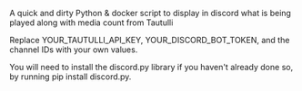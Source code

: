 A quick and dirty Python & docker script to display in discord what is being played along with media count from Tautulli 

Replace YOUR_TAUTULLI_API_KEY, YOUR_DISCORD_BOT_TOKEN, and the channel IDs with your own values.

You will need to install the discord.py library if you haven't already done so, by running pip install discord.py.
